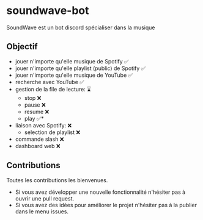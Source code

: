 # soundwave-bot
SoundWave est un bot discord spécialiser dans la musique
## Objectif
- jouer n'importe qu'elle musique de Spotify ✅
- jouer n'importe qu'elle playlist (public) de Spotify ✅
- jouer n'importe qu'elle musique de YouTube ✅
- recherche avec YouTube ✅
- gestion de la file de lecture: ⌛
    - stop ❌
    - pause ❌
    - resume ❌
    - play ✅*
- liaison avec Spotify: ❌
    - selection de playlist ❌
- commande slash ❌
- dashboard web ❌
## Contributions
Toutes les contributions les bienvenues.
- Si vous avez développer une nouvelle fonctionnalité n'hésiter pas à ouvrir une pull request.
- Si vous avez des idées pour améliorer le projet n'hésiter pas à la publier dans le menu issues.